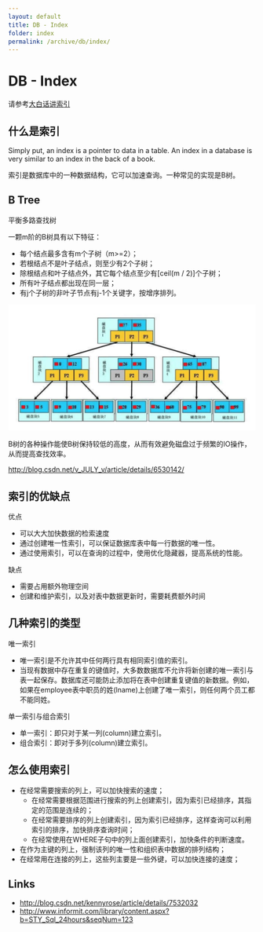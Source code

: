 ```yaml
---
layout: default
title: DB - Index
folder: index
permalink: /archive/db/index/
---
```


# DB - Index

请参考[大白话讲索引](https://www.cnblogs.com/maxstack/p/12939019.html)

## 什么是索引

Simply put, an index is a pointer to data in a table. An index in a database is very similar to an index in the back of a book.

索引是数据库中的一种数据结构，它可以加速查询。一种常见的实现是B树。

## B Tree

平衡多路查找树

一颗m阶的B树具有以下特征：

- 每个结点最多含有m个子树（m>=2）；
- 若根结点不是叶子结点，则至少有2个子树；
- 除根结点和叶子结点外，其它每个结点至少有[ceil(m / 2)]个子树；
- 所有叶子结点都出现在同一层；
- 有j个子树的非叶子节点有j-1个关键字，按增序排列。

![db-index-b-tree](img/db-index-b-tree.png)

B树的各种操作能使B树保持较低的高度，从而有效避免磁盘过于频繁的IO操作，从而提高查找效率。

<http://blog.csdn.net/v_JULY_v/article/details/6530142/>

## 索引的优缺点

优点
- 可以大大加快数据的检索速度
- 通过创建唯一性索引，可以保证数据库表中每一行数据的唯一性。
- 通过使用索引，可以在查询的过程中，使用优化隐藏器，提高系统的性能。

缺点
- 需要占用额外物理空间
- 创建和维护索引，以及对表中数据更新时，需要耗费额外时间

## 几种索引的类型

唯一索引

- 唯一索引是不允许其中任何两行具有相同索引值的索引。
- 当现有数据中存在重复的键值时，大多数数据库不允许将新创建的唯一索引与表一起保存。数据库还可能防止添加将在表中创建重复键值的新数据。例如，如果在employee表中职员的姓(lname)上创建了唯一索引，则任何两个员工都不能同姓。

单一索引与组合索引

- 单一索引：即只对于某一列(column)建立索引。
- 组合索引：即对于多列(column)建立索引。

## 怎么使用索引

- 在经常需要搜索的列上，可以加快搜索的速度；
  - 在经常需要根据范围进行搜索的列上创建索引，因为索引已经排序，其指定的范围是连续的；
  - 在经常需要排序的列上创建索引，因为索引已经排序，这样查询可以利用索引的排序，加快排序查询时间；
  - 在经常使用在WHERE子句中的列上面创建索引，加快条件的判断速度。
- 在作为主键的列上，强制该列的唯一性和组织表中数据的排列结构；
- 在经常用在连接的列上，这些列主要是一些外键，可以加快连接的速度；

## Links

- <http://blog.csdn.net/kennyrose/article/details/7532032>
- <http://www.informit.com/library/content.aspx?b=STY_Sql_24hours&seqNum=123>
